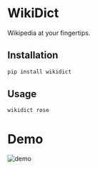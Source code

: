 # WikiDict

Wikipedia at your fingertips.

## Installation
```bash
pip install wikidict
```
## Usage
```bash
wikidict rose
```

# Demo
![demo](https://github.com/walidsa3d/wikidict/blob/master/wikidict.gif)